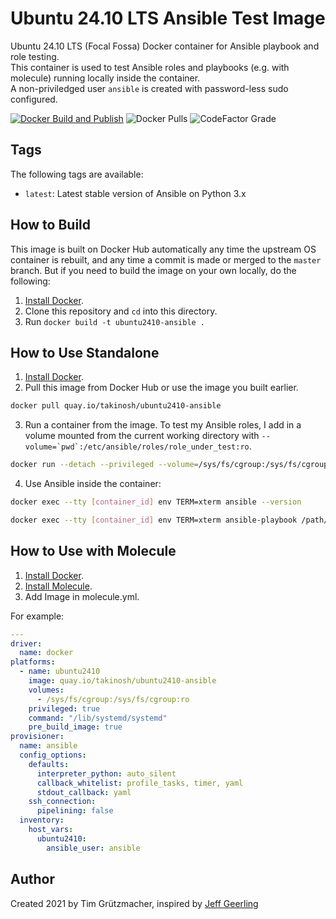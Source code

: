 # Ubuntu 24.10 LTS Ansible Test Image

Ubuntu 24.10 LTS (Focal Fossa) Docker container for Ansible playbook and role testing.  
This container is used to test Ansible roles and playbooks (e.g. with molecule) running locally inside the container.  
A non-priviledged user `ansible` is created with password-less sudo configured.

[![Docker Build and Publish](https://github.com/tosin2013/docker-ubuntu2410-ansible/actions/workflows/ci.yml/badge.svg)](https://github.com/tosin2013/docker-ubuntu2410-ansible/actions/workflows/ci.yml) ![Docker Pulls](https://img.shields.io/docker/pulls/tosin2013/ubuntu2410-ansible) ![CodeFactor Grade](https://img.shields.io/codefactor/grade/github/tosin2013/docker-ubuntu2410-ansible/main)

## Tags

The following tags are available:

  - `latest`: Latest stable version of Ansible on Python 3.x

## How to Build

This image is built on Docker Hub automatically any time the upstream OS container is rebuilt, and any time a commit is made or merged to the `master` branch. But if you need to build the image on your own locally, do the following:

  1. [Install Docker](https://docs.docker.com/engine/installation/).
  2. Clone this repository and `cd` into this directory.
  3. Run `docker build -t ubuntu2410-ansible .`

## How to Use Standalone

  1. [Install Docker](https://docs.docker.com/engine/installation/).
  2. Pull this image from Docker Hub or use the image you built earlier.
  ```bash
  docker pull quay.io/takinosh/ubuntu2410-ansible
  ```
  3. Run a container from the image. To test my Ansible roles, I add in a volume mounted from the current working directory with ``--volume=`pwd`:/etc/ansible/roles/role_under_test:ro``.
  ```bash
  docker run --detach --privileged --volume=/sys/fs/cgroup:/sys/fs/cgroup:ro quay.io/takinosh/ubuntu2410-ansible
  ``` 
  4. Use Ansible inside the container:
  ```bash
  docker exec --tty [container_id] env TERM=xterm ansible --version
  ```
  ```bash
  docker exec --tty [container_id] env TERM=xterm ansible-playbook /path/to/ansible/playbook.yml
  ```

## How to Use with Molecule

  1. [Install Docker](https://docs.docker.com/engine/installation/).
  2. [Install Molecule](https://molecule.readthedocs.io/en/latest/installation.html).
  3. Add Image in molecule.yml.

For example:
```yaml
---
driver:
  name: docker
platforms:
  - name: ubuntu2410
    image: quay.io/takinosh/ubuntu2410-ansible
    volumes:
      - /sys/fs/cgroup:/sys/fs/cgroup:ro
    privileged: true
    command: "/lib/systemd/systemd"
    pre_build_image: true
provisioner:
  name: ansible
  config_options:
    defaults:
      interpreter_python: auto_silent
      callback_whitelist: profile_tasks, timer, yaml
      stdout_callback: yaml
    ssh_connection:
      pipelining: false
  inventory:
    host_vars:
      ubuntu2410:
        ansible_user: ansible
```

## Author

Created 2021 by Tim Grützmacher, inspired by [Jeff Geerling](https://www.jeffgeerling.com/)
